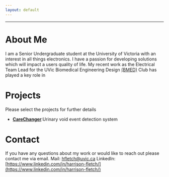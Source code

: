```yaml
---
layout: default
---
```

---
# About Me
I am a Senior Undergraduate student at the University of Victoria with an interest in all things electronics. I have a passion for developing solutions which will impact a users quality of life. My recent work as the Electrical Team Lead for the UVic Biomedical Engineering Design [(BMED)](https://www.uvicbmedesign.com/) Club has played a key role in 

# Projects
Please select the projects for further details

- [**CareChanger**](./pages/carechanger.html):Urinary void event detection system 


 
# Contact 
If you have any questions about my work or would like to reach out please contact me via email.
Mail: hfletch@uvic.ca
LinkedIn: [https://www.linkedin.com/in/harrison-fletch/](https://www.linkedin.com/in/harrison-fletch/)
